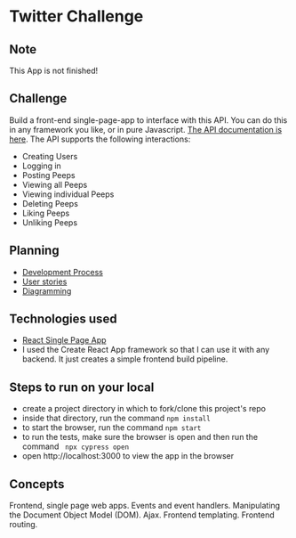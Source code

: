 Twitter Challenge
=================
Note
------
This App is not finished!

Challenge
-------
Build a front-end single-page-app to interface with this API. You can do this in any framework you like, or in pure Javascript.
[The API documentation is here](https://github.com/makersacademy/chitter_api_backend). 
The API supports the following interactions:
* Creating Users
* Logging in
* Posting Peeps
* Viewing all Peeps
* Viewing individual Peeps
* Deleting Peeps
* Liking Peeps
* Unliking Peeps

Planning
-------
* [Development Process](https://github.com/Tracht/chitterChallenge/wiki/Dev-Process)
* [User stories](https://github.com/Tracht/chitterChallengeJavaScript/wiki/User-stories)
* [Diagramming]()

Technologies used
-------
* [React Single Page App](https://reactjs.org/docs/create-a-new-react-app.html#create-react-app)
* I used the Create React App framework so that I can use it with any backend. It just creates a simple frontend build pipeline. 

Steps to run on your local
--------
* create a project directory in which to fork/clone this project's repo
* inside that directory, run the command ```npm install```
* to start the browser, run the command ```npm start```
* to run the tests, make sure the browser is open and then run the command ``` npx cypress open``` 
* open http://localhost:3000 to view the app in the browser

Concepts
--------
Frontend, single page web apps.
Events and event handlers.
Manipulating the Document Object Model (DOM).
Ajax.
Frontend templating.
Frontend routing.
